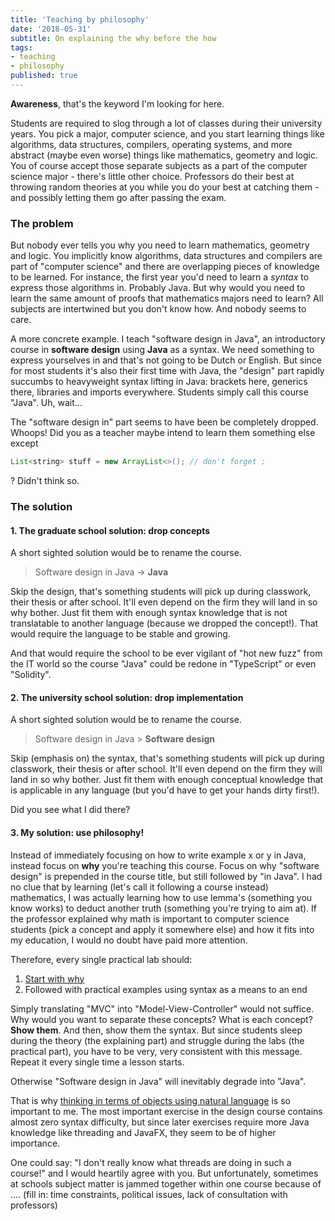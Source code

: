 ```yaml
---
title: 'Teaching by philosophy'
date: '2018-05-31'
subtitle: On explaining the why before the how
tags:
- teaching
- philosophy
published: true
---
```


**Awareness**, that's the keyword I'm looking for here. 

Students are required to slog through a lot of classes during their university years. You pick a major, computer science, and you start learning things like algorithms, data structures, compilers, operating systems, and more abstract (maybe even worse) things like mathematics, geometry and logic. You of course accept those separate subjects as a part of the computer science major - there's little other choice. Professors do their best at throwing random theories at you while you do your best at catching them - and possibly letting them go after passing the exam. 

### The problem

But nobody ever tells you why you need to learn mathematics, geometry and logic. You implicitly know algorithms, data structures and compilers are part of "computer science" and there are overlapping pieces of knowledge to be learned. For instance, the first year you'd need to learn a _syntax_ to express those algorithms in. Probably Java. But why would you need to learn the same amount of proofs that mathematics majors need to learn? All subjects are intertwined but you don't know how. And nobody seems to care. 

A more concrete example. I teach "software design in Java", an introductory course in **software design** using **Java** as a syntax. We need something to express yourselves in and that's not going to be Dutch or English. But since for most students it's also their first time with Java, the "design" part rapidly succumbs to heavyweight syntax lifting in Java: brackets here, generics there, libraries and imports everywhere. Students simply call this course "Java". Uh, wait...

The "software design in" part seems to have been be completely dropped. Whoops! Did you as a teacher maybe intend to learn them something else except

```java
List<string> stuff = new ArrayList<>(); // don't forget ;
```

? Didn't think so. 

### The solution

#### 1. The graduate school solution: drop concepts

A short sighted solution would be to rename the course.

> Software design in Java -> **Java**

Skip the design, that's something students will pick up during classwork, their thesis or after school. It'll even depend on the firm they will land in so why bother. Just fit them with enough syntax knowledge that is not translatable to another language (because we dropped the concept!). That would require the language to be stable and growing. 

And that would require the school to be ever vigilant of "hot new fuzz" from the IT world so the course "Java" could be redone in "TypeScript" or even "Solidity". 

#### 2. The university school solution: drop implementation

A short sighted solution would be to rename the course.

> Software design in Java > **Software design**

Skip (emphasis on) the syntax, that's something students will pick up during classwork, their thesis or after school. It'll even depend on the firm they will land in so why bother. Just fit them with enough conceptual knowledge that is applicable in any language (but you'd have to get your hands dirty first!). 

Did you see what I did there? 

#### 3. My solution: **use philosophy**!

Instead of immediately focusing on how to write example x or y in Java, instead focus on **why** you're teaching this course. Focus on why "software design" is prepended in the course title, but still followed by "in Java". I had no clue that by learning (let's call it following a course instead) mathematics, I was actually learning how to use lemma's (something you know works) to deduct another truth (something you're trying to aim at). If the professor explained why math is important to computer science students (pick a concept and apply it somewhere else) and how it fits into my education, I would no doubt have paid more attention.

Therefore, every single practical lab should:

1. [Start with why](https://startwithwhy.com/)
2. Followed with practical examples using syntax as a means to an end

Simply translating "MVC" into "Model-View-Controller" would not suffice. Why would you want to separate these concepts? What is each concept? **Show them**. And then, show them the syntax. But since students sleep during the theory (the explaining part) and struggle during the labs (the practical part), you have to be very, very consistent with this message. Repeat it every single time a lesson starts. 

Otherwise "Software design in Java" will inevitably degrade into "Java". 

That is why [thinking in terms of objects using natural language](/post/thinking-in-terms-of-objects/) is so important to me. The most important exercise in the design course contains almost zero syntax difficulty, but since later exercises require more Java knowledge like threading and JavaFX, they seem to be of higher importance. 

One could say: "I don't really know what threads are doing in such a course!" and I would heartily agree with you. But unfortunately, sometimes at schools subject matter is jammed together within one course because of .... (fill in: time constraints, political issues, lack of consultation with professors)
